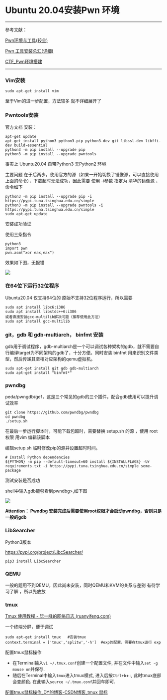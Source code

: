 # Ubuntu 20.04安装Pwn 环境

---

参考文献：

[Pwn环境与工具(较全)](https://www.yuque.com/u1499710/fgcf17/oo57bg?language=zh-cn#FzIno)

[Pwn 工具安装总汇(详细)](http://wafuter.jxustctf.top/2020/09/11/Pwn-%E5%B7%A5%E5%85%B7%E5%AE%89%E8%A3%85%E6%80%BB%E6%B1%87/)

[CTF_Pwn环境搭建](https://bbs.pediy.com/thread-257558.htm)

---

### Vim安装

```
sudo apt-get install vim
```

至于Vim的进一步配置，方法较多 就不详细展开了

### Pwntools安装

官方文档 安装：

```
apt-get update
apt-get install python3 python3-pip python3-dev git libssl-dev libffi-dev build-essential
python3 -m pip install --upgrade pip
python3 -m pip install --upgrade pwntools
```

事实上 Ubuntu20.04 自带Python3  无Python2 环境

主要问题 在于后两步，使用官方的源（如果一开始切换了镜像源，可以直接使用上面的命令），下载超时无法成功，因此需要 使用 -i参数 指定为 清华的镜像源 ，命令如下

```
python3 -m pip install --upgrade pip -i https://pypi.tuna.tsinghua.edu.cn/simple
python3 -m pip install --upgrade pwntools -i https://pypi.tuna.tsinghua.edu.cn/simple
sudo apt-get update
```

安装成功验证

使用三条指令

```
python3
import pwn
pwn.asm("xor eax,eax")
```

效果如下图，无报错

![](https://ms-study.oss-cn-chengdu.aliyuncs.com/Binary_study/RE/Pwn_2021-02-10_00-16-18.png)



### 在64位下运行32位程序

Ubuntu20.04 仅支持64位的 原始不支持32位程序运行，所以需要

```
sudo apt install libc6:i386
sudo apt install libstdc++6:i386
或者直接安装gcc-multilib解决问题（推荐使用此方法）
sudo apt install gcc-multilib
```



### git，gdb 和 gdb-multiarch， binfmt 安装

gdb用于调试程序，gdb-multiarch是一个可以调试各种架构的gdb，就不需要自行编译target为不同架构的gdb了，十分方便。同时安装 binfmt 用来识别文件类型，然后传递其至相对应架构的qemu虚拟机。

```
sudo apt-get install git gdb gdb-multiarch
sudo apt-get install "binfmt*"
```



### pwndbg

peda/pwngdb/gef，这是三个常见的gdb的三个插件，配合gdb使用可以提升调试效率

```
git clone https://github.com/pwndbg/pwndbg
cd pwndbg
./setup.sh
```

在最后一步运行脚本时，可能下载包超时，需要替换 setup.sh 的源 ，使用 root权限 用vim 编辑该脚本

编辑setup.sh
临时修改pip的源并设置超时时间。

```
# Install Python dependencies
${PYTHON} -m pip --default-timeout=60 install ${INSTALLFLAGS} -Ur requirements.txt -i https://pypi.tuna.tsinghua.edu.cn/simple some-package
```

测试安装是否成功

shell中输入gdb能够看到pwndbg>,如下图

![](https://ms-study.oss-cn-chengdu.aliyuncs.com/Binary_study/RE/Pwn_2021-02-10_14-31-18.png)



**Attention： Pwndbg 安装完成后需要使用root权限才会启动pwndbg，否则只是一般的gdb**



### LibSearcher

Python3版本

https://pypi.org/project/LibcSearcher/

```
pip3 install LibcSearcher
```



### QEMU

一般的题用不到QEMU，因此尚未安装，同时QEMU和KVM的关系与差别 有待学习了解 ，所以先放放



### tmux

[Tmux 使用教程 - 阮一峰的网络日志 (ruanyifeng.com)](https://www.ruanyifeng.com/blog/2019/10/tmux.html)

一个终端分屏，便于调试

```shell
sudo apt-get install tmux   #安装tmux
context.terminal = ['tmux','splitw','-h']  #exp的配置，需要在tmux运行 exp
```

配置tmux鼠标操作

- 在Terminal输入`vi ~/.tmux.conf`创建一个配置文件, 并在文件中输入`set -g mouse on`并保存.
- 随后在Terminal中输入`tmux`进入tmux模式, 进入后按`Ctrl+b`+`:`, 此时tmux底部会变颜色. 在此输入`source ~/.tmux.conf`并回车即可.

[配置tmux鼠标操作_DY的博客-CSDN博客_tmux 鼠标](https://blog.csdn.net/weixin_41677877/article/details/90004300)

